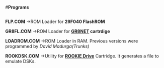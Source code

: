 #**Programs**
##


**FLP.COM**
->ROM Loader for **29F040 FlashROM**

**GR8FL.COM**
->ROM Loader for **[GR8NET](https://www.msx.org/news/en/gr8net-network-card) cartrdige**

**LOADROM.COM**
->ROM Loader in RAM. Previous versions were programmed by *David Madurga(Trunks)*

**ROOKDSK.COM**
->Utility for **[ROOKIE Drive](http://rookiedrive.com/en/)** Cartridge. It generates a file to emulate DSKs.






